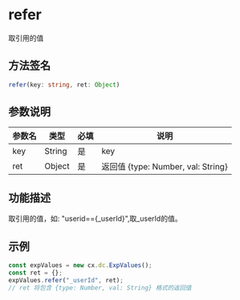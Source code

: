 # refer

取引用的值

## 方法签名
```typescript
refer(key: string, ret: Object)
```

## 参数说明
| 参数名 | 类型 | 必填 | 说明 |
|--------|------|------|------|
| key | String | 是 | key |
| ret | Object | 是 | 返回值 {type: Number, val: String} |

## 功能描述
取引用的值，如: "userid=={_userId}",取_userId的值。

## 示例
```typescript
const expValues = new cx.dc.ExpValues();
const ret = {};
expValues.refer("_userId", ret);
// ret 将包含 {type: Number, val: String} 格式的返回值
``` 